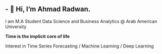 <h2>- 👋 Hi, I’m Ahmad Radwan. </h2>


I am  M.A Student  Data Science and Business Analytics @ Arab American University 


<b> Time is the implicit core of life </b>


Interest in Time Series Forecasting / Machine Learning / Deep Learning 
